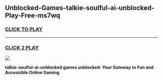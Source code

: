 
## Unblocked-Games-talkie-soulful-ai-unblocked-Play-Free-ms7wq
<h3>
<a href="https://premium76.site?title=talkie-soulful-ai-unblocked&ref=15A">CLICK TO PLAY</a></h3>
<hr>

<h3>
<a href="https://premium76.site?title=talkie-soulful-ai-unblocked&ref=15A">CLICK 2 PLAY</a>
  
</h3>

<a href="https://premium76.site?title=talkie-soulful-ai-unblocked&ref=15A"><img src="https://clearcache.store/games.png"></a>


**talkie-soulful-ai-unblocked games unblocked: Your Gateway to Fun and Accessible Online Gaming**
